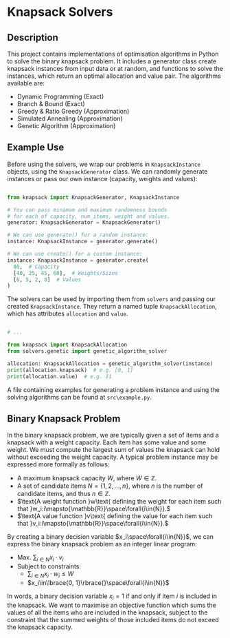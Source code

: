 # Knapsack Solvers

## Description

This project contains implementations of optimisation algorithms in Python to solve the binary knapsack problem. It includes a generator class create knapsack instances from input data or at random, and functions to solve the instances, which return an optimal allocation and value pair. The algorithms available are:

* Dynamic Programming (Exact)
* Branch & Bound (Exact)
* Greedy & Ratio Greedy (Approximation)
* Simulated Annealing (Approximation)
* Genetic Algorithm (Approximation)

## Example Use

Before using the solvers, we wrap our problems in ```KnapsackInstance``` objects, using the ```KnapsackGenerator``` class. We can randomly generate instances or pass our own instance (capacity, weights and values):

```python

from knapsack import KnapsackGenerator, KnapsackInstance

# You can pass minimum and maximum randomness bounds
# for each of capacity, num_items, weight and values.
generator: KnapsackGenerator = KnapsackGenerator()

# We can use generate() for a random instance:
instance: KnapsackInstance = generator.generate()

# We can use create() for a custom instance:
instance: KnapsackInstance = generator.create(
  80,  # Capacity
  [40, 25, 45, 60],  # Weights/Sizes
  [6, 5, 2, 8]  # Values
)

```

The solvers can be used by importing them from `solvers` and passing our created `KnapsackInstance`. They return a named tuple `KnapsackAllocation`, which has attributes `allocation` and `value`.

```python

# ...

from knapsack import KnapsackAllocation
from solvers.genetic import genetic_algorithm_solver

allocation: KnapsackAllocation = genetic_algorithm_solver(instance)
print(allocation.knapsack)  # e.g. [0, 1]
print(allocation.value)  # e.g. 11

```

A file containing examples for generating a problem instance and using the solving algorithms can be found at ```src\example.py```.

## Binary Knapsack Problem

In the binary knapsack problem, we are typically given a set of items and a knapsack with a weight capacity. Each item has some value and some weight. We must compute the largest sum of values the knapsack can hold without exceeding the weight capacity. A typical problem instance may be expressed more formally as follows:

* $\text{A maximum knapsack capacity }W\text{, where } W\in{\mathbb{Z}}.$
* $\text{A set of candidate items }N=\lbrace{}1,2,...,n\rbrace{}\text{, where }n\text{ is the number of candidate items, and thus }n\in{\mathbb{Z}}.$
* $\text{A weight function }w\text{ defining the weight for each item such that }w_i:i\mapsto{\mathbb{R}}\space\forall{i\in{N}}.$
* $\text{A value function }v\text{ defining the value for each item such that }v_i:i\mapsto{\mathbb{R}}\space\forall{i\in{N}}.$

By creating a binary decision variable $x_i\space\forall{i\in{N}}$, we can express the binary knapsack problem as an integer linear program:

* $\text{Max. }\sum_{i\in{N}}{x_i\cdot{}v_i}$
* $\text{Subject to constraints:}$
  * $\sum_{i\in{N}}{x_i\cdot{}w_i}\le{W}$
  * $x_i\in\lbrace{0, 1}\rbrace{}\space\forall{i\in{N}}$

In words, a binary decision variable $x_i=1$ if and only if item $i$ is included in the knapsack. We want to maximise an objective function which sums the values of all the items who are included in the knapsack, subject to the constraint that the summed weights of those included items do not exceed the knapsack capacity. 
